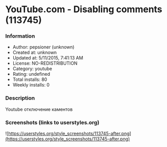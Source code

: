 # YouTube.com - Disabling comments (113745)

### Information
- Author: pepsioner (unknown)
- Created at: unknown
- Updated at: 5/11/2015, 7:41:13 AM
- License: NO-REDISTRIBUTION
- Category: youtube
- Rating: undefined
- Total installs: 80
- Weekly installs: 0


### Description
Youtube отключение каментов


### Screenshots (links to userstyles.org)
![https://userstyles.org/style_screenshots/113745-after.png](https://userstyles.org/style_screenshots/113745-after.png)


